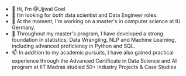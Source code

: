 - 👋 Hi, I’m @Ujjwal Goel
- 👀 I’m looking for both data scientist and Data Engineer roles.
- 🌱 At the moment, I'm working on a master's in computer science at IU Germany.
- 💞️ Throughout my master's program, I have developed a strong foundation in statistics, Data Wrangling, NLP and Machine Learning, including advanced proficiency in Python and SQL.
- 📫 In addition to my academic pursuits, I have also gained practical experience through the Advanced Certificate in Data Science and AI program at IIT Madras studied 50+ Industry Projects & Case Studies




